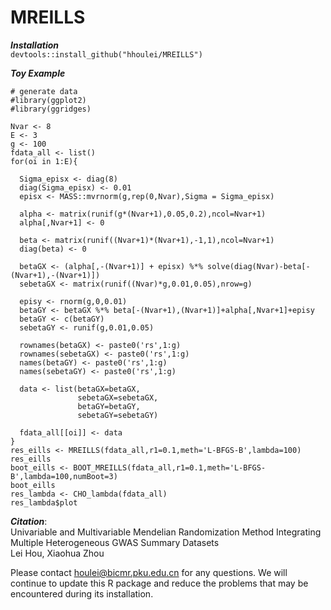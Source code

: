 # MREILLS

***Installation***  
`devtools::install_github("hhoulei/MREILLS")`  

***Toy Example***  

`# generate data`  
`#library(ggplot2)`  
`#library(ggridges)`  

`Nvar <- 8`  
`E <- 3`  
`g <- 100`  
`fdata_all <- list()`  
`for(oi in 1:E){`  

`  Sigma_episx <- diag(8)`  
`  diag(Sigma_episx) <- 0.01`  
`  episx <- MASS::mvrnorm(g,rep(0,Nvar),Sigma = Sigma_episx)`  

`  alpha <- matrix(runif(g*(Nvar+1),0.05,0.2),ncol=Nvar+1)`  
`  alpha[,Nvar+1] <- 0`  

`  beta <- matrix(runif((Nvar+1)*(Nvar+1),-1,1),ncol=Nvar+1)`  
`  diag(beta) <- 0`  

`  betaGX <- (alpha[,-(Nvar+1)] + episx) %*% solve(diag(Nvar)-beta[-(Nvar+1),-(Nvar+1)])`  
`  sebetaGX <- matrix(runif((Nvar)*g,0.01,0.05),nrow=g)`  

`  episy <- rnorm(g,0,0.01)`  
`  betaGY <- betaGX %*% beta[-(Nvar+1),(Nvar+1)]+alpha[,Nvar+1]+episy`  
`  betaGY <- c(betaGY)`  
`  sebetaGY <- runif(g,0.01,0.05)`  

`  rownames(betaGX) <- paste0('rs',1:g)`  
`  rownames(sebetaGX) <- paste0('rs',1:g)`  
`  names(betaGY) <- paste0('rs',1:g)`  
`  names(sebetaGY) <- paste0('rs',1:g)`  

`  data <- list(betaGX=betaGX,`  
`               sebetaGX=sebetaGX,`  
`               betaGY=betaGY,`  
`               sebetaGY=sebetaGY)`  

`  fdata_all[[oi]] <- data`  
`}`  
`res_eills <- MREILLS(fdata_all,r1=0.1,meth='L-BFGS-B',lambda=100)`  
`res_eills`  
`boot_eills <- BOOT_MREILLS(fdata_all,r1=0.1,meth='L-BFGS-B',lambda=100,numBoot=3)`  
`boot_eills`  
`res_lambda <- CHO_lambda(fdata_all)`  
`res_lambda$plot`  

***Citation***:  
Univariable and Multivariable Mendelian Randomization Method Integrating Multiple Heterogeneous GWAS Summary Datasets  
Lei Hou, Xiaohua Zhou

Please contact houlei@bicmr.pku.edu.cn for any questions. We will continue to update this R package and reduce the problems that may be encountered during its installation.
